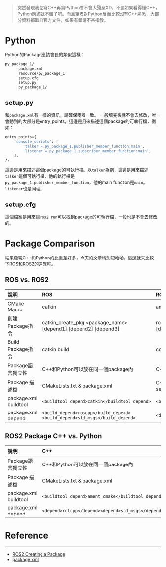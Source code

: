 > 突然發現我先寫C++再寫Python會不會太殘忍XD，不過如果看得懂C++，Python應該就不難了吧。而且筆者對Python反而比較沒有C++熟悉，大部分資料都取自官方文件，如果有錯請不吝指教。

# Python
Python的Package應該會長的類似這樣：
```bash
py_package_1/
      package.xml
      resource/py_package_1
      setup.cfg
      setup.py
      py_package_1/
```
## setup.py
和`package.xml`有一樣的資訊，請確保兩者一致。
一般填完後就不會去修改，唯一會動到的大部分是entry_points，這邊是用來描述這個package的可執行檔，例如：
```python
entry_points={
    'console_scripts': [
        'talker = py_package_1.publisher_member_function:main',
        'listener = py_package_1.subscriber_member_function:main',
    ],
},
```
這邊是用來描述這個package的可執行檔。以`talker`為例，這邊是用來描述`talker`這個可執行檔，他的執行檔是`py_package_1.publisher_member_function`，他的main function是`main`。`listener`也是同理。

## setup.cfg
這個檔案是用來讓`ros2 run`可以找到package的可執行檔，一般也是不會去修改的。

# Package Comparison

結果發現C++和Python的比重差好多，今天的文章特別短哈哈。這邊就來比較一下ROS和ROS2的差異吧。

## ROS vs. ROS2
| 說明  | ROS    | ROS2 |
| :----| :-----  | :---- |
| CMake Macro | catkin | ament|
| 創建Package指令| catkin_create_pkg <package_name> [depend1] [depend2] [depend3] | ros2 pkg create --build-type [depend1] [depend2]  <package_name> |
| Build Package指令 | catkin build | colcon build|
| Package語言獨立性 | C++和Python可以放在同一個package內 | C++和Python應獨立成兩個packages |
| Package 描述檔| CMakeLists.txt & package.xml | C++: CMakeLists.txt & package.xml; Python: setup.py & setup.cfg |
|package.xml buildtool|`<buildtool_depend>catkin</buildtool_depend>` | `<buildtool_depend>ament_cmake</buildtool_depend>` |
|package.xml depend| `<build_depend>roscpp</build_depend><build_depend>std_msgs</build_depend>` | `<depend>rclcpp</depend><depend>std_msgs</depend>` |

## ROS2 Package C++ vs. Python
|說明| C++ | Python |
| :----| :-----  | :---- |
| Package語言獨立性 | C++和Python可以放在同一個package內 | C++和Python應獨立成兩個packages |
| Package 描述檔| CMakeLists.txt & package.xml | C++: CMakeLists.txt & package.xml; Python: setup.py & setup.cfg |
| package.xml buildtool|`<buildtool_depend>ament_cmake</buildtool_depend>` | `<buildtool_depend>ament_python</buildtool_depend>` |
| package.xml depend| `<depend>rclcpp</depend><depend>std_msgs</depend>` | `<exec_depend>rclpy</exec_depend><exec_depend>std_msgs</exec_depend>` |

# Reference
---
* [ROS2 Creating a Package](https://docs.ros.org/en/foxy/Tutorials/Beginner-Client-Libraries/Creating-Your-First-ROS2-Package.html)
* [package.xml](https://docs.ros.org/en/foxy/Tutorials/Beginner-Client-Libraries/Creating-Your-First-ROS2-Package.html#customize-package-xml)